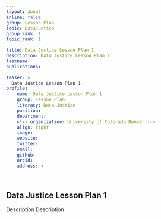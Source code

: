 ```yaml
---
layout: about
inline: false
group: Lesson Plan
topic: DataJustice
group_rank: 1
topic_rank: 1

title: Data Justice Lesson Plan 1
description: Data Justice Lesson Plan 1
lastname: 
publications: 

teaser: >
  Data Justice Lesson Plan 1
profile:
    name: Data Justice Lesson Plan 1
    group: Lesson Plan
    literacy: Data Justice
    position: 
    department: 
    <!-- organization: University of Colorado Denver -->
    align: right
    image: 
    website: 
    twitter: 
    email: 
    github: 
    orcid: 
    address: >

---
```


## Data Justice Lesson Plan 1

Description Description
